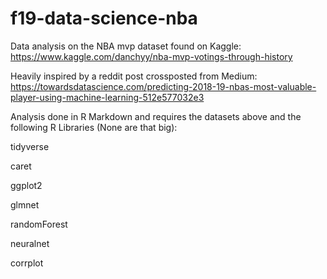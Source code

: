 # f19-data-science-nba

Data analysis on the NBA mvp dataset found on Kaggle: https://www.kaggle.com/danchyy/nba-mvp-votings-through-history

Heavily inspired by a reddit post crossposted from Medium: https://towardsdatascience.com/predicting-2018-19-nbas-most-valuable-player-using-machine-learning-512e577032e3

Analysis done in R Markdown and requires the datasets above and the following R Libraries (None are that big):

tidyverse

caret

ggplot2

glmnet

randomForest

neuralnet

corrplot
